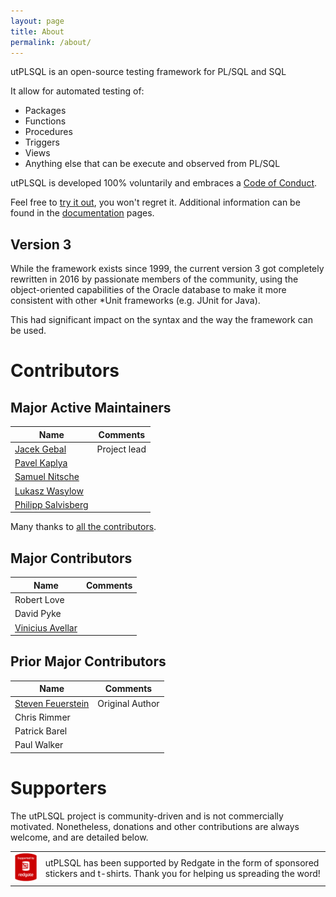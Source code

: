 ```yaml
---
layout: page
title: About
permalink: /about/
---
```


utPLSQL is an open-source testing framework for PL/SQL and SQL

It allow for automated testing of:

* Packages
* Functions
* Procedures
* Triggers
* Views
* Anything else that can be execute and observed from PL/SQL

utPLSQL is developed 100% voluntarily and embraces a [Code of Conduct](https://github.com/utPLSQL/utPLSQL/blob/develop/CODE_OF_CONDUCT.md).

Feel free to [try it out](/downloads), you won't regret it.
Additional information can be found in the [documentation](/documentation) pages.


## Version 3

While the framework exists since 1999, the current version 3 got completely rewritten in 2016 by passionate members of 
the community, using the object-oriented capabilities of the Oracle database to make it more consistent with other
*Unit frameworks (e.g. JUnit for Java). 
  
This had significant impact on the syntax and the way the framework can be used.
   
# Contributors

## Major Active Maintainers

| Name                                                  | Comments  
| ----------------------------------------------------- | --------------
| [Jacek Gebal](https://twitter.com/GebalJacek/)        | Project lead 
| [Pavel Kaplya](https://twitter.com/Pazus)             | 
| [Samuel Nitsche](https://twitter.com/Der_Pesse)       |
| [Lukasz Wasylow](https://twitter.com/Baalowy)         |
| [Philipp Salvisberg](https://twitter.com/phsalvisberg)|

Many thanks to [all the contributors](https://github.com/utPLSQL/utPLSQL/graphs/contributors).

## Major Contributors

| Name                                               | Comments  
| -------------------------------------------------- | --------------
| Robert Love                                        |  
| David Pyke                                         | 
| [Vinicius Avellar](https://twitter.com/mrvmoreira) |

## Prior Major Contributors

| Name                                              | Comments  
| ------------------------------------------------- | --------------
| [Steven Feuerstein](http://stevenfeuerstein.com/) | Original Author  
| Chris Rimmer                                      | 
| Patrick Barel                                     |
| Paul Walker                                       |

# Supporters

The utPLSQL project is community-driven and is not commercially motivated. Nonetheless, donations and other contributions are always welcome, and are detailed below.

<table>
<tbody>
<tr>
<td><a href="https://www.red-gate.com/hub/events/open-source-projects" rel="nofollow"><img src="docs/images/supported_by_redgate_100.png" alt="supported_by_redgate" style="max-width:100%;"></a></td>
<td>utPLSQL has been supported by Redgate in the form of sponsored stickers and t-shirts. Thank you for helping us spreading the word!</td>
</tr>
</tbody>
</table>